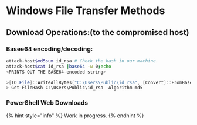 # Windows File Transfer Methods

## Download Operations:(to the compromised host)&#x20;

### Basee64 encoding/decoding:

```bash
attack-host$md5sum id_rsa # Check the hash in our machine.
attack-host$cat id_rsa |base64 -w 0;echo
<PRINTS OUT THE BASE64-encoded string>
```

```powershell
>[IO.File]::WriteAllBytes("C:\Users\Public\id_rsa", [Convert]::FromBase64String("BASE64-encoded-file"))
> Get-FileHash C:\Users\Public\id_rsa -Algorithm md5
```

### PowerShell Web Downloads

{% hint style="info" %}
Work in progress.
{% endhint %}
